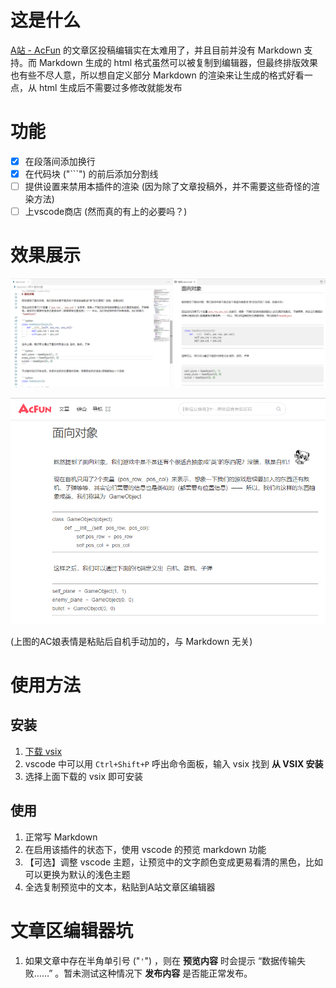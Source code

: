 # 这是什么

[A站 - AcFun](https://www.acfun.cn/) 的文章区投稿编辑实在太难用了，并且目前并没有 Markdown 支持。而 Markdown 生成的 html 格式虽然可以被复制到编辑器，但最终排版效果也有些不尽人意，所以想自定义部分 Markdown 的渲染来让生成的格式好看一点，从 html 生成后不需要过多修改就能发布

# 功能

- [x] 在段落间添加换行
- [x] 在代码块 ("\`\`\`") 的前后添加分割线
- [ ] 提供设置来禁用本插件的渲染 (因为除了文章投稿外，并不需要这些奇怪的渲染方法)
- [ ] 上vscode商店 (然而真的有上的必要吗？)

# 效果展示

![](doc/imgs/example.png)

![](doc/imgs/example2.png)

(上图的AC娘表情是粘贴后自机手动加的，与 Markdown 无关)

# 使用方法

## 安装

1. [下载 vsix](https://github.com/DaddyTrap/vscode-acfun-article-markdown-helper/releases)
2. vscode 中可以用 `Ctrl+Shift+P` 呼出命令面板，输入 vsix 找到 **从 VSIX 安装**
3. 选择上面下载的 vsix 即可安装

## 使用

1. 正常写 Markdown
2. 在启用该插件的状态下，使用 vscode 的预览 markdown 功能
3. 【可选】调整 vscode 主题，让预览中的文字颜色变成更易看清的黑色，比如可以更换为默认的浅色主题
4. 全选复制预览中的文本，粘贴到A站文章区编辑器

# 文章区编辑器坑

1. 如果文章中存在半角单引号 ("`'`") ，则在 **预览内容** 时会提示 “数据传输失败……” 。暂未测试这种情况下 **发布内容** 是否能正常发布。
